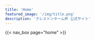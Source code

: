 ```yaml
---
title: 'Home'
featured_image: '/img/title.png'
description: 'クレストンホーム杯 公式サイト'
---
```


{{< nav_box page="home" >}}
